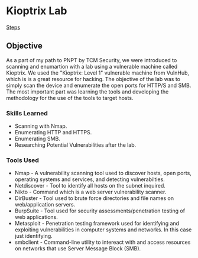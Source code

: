# Kioptrix Lab

<a href="https://political-block-6b8.notion.site/Kioptrix-Lab-1d957d183bb5809597f8fbfc90a5649a">Steps</a>

## Objective

As a part of my path to PNPT by TCM Security, we were introduced to scanning and enumartion with a lab using a vulnerable machine called Kioptrix. We used the "Kioptrix: Level 1" vulnerable machine from VulnHub, which is is a great resource for hacking. The objective of the lab was to simply scan the device and enumerate the open ports for HTTP/S and SMB. The most important part was learning the tools and developing the methodology for the use of the tools to target hosts.

### Skills Learned

- Scanning with Nmap.
- Enumerating HTTP and HTTPS.
- Enumerating SMB.
- Researching Potential Vulnerabilities after the lab.

### Tools Used

- Nmap - A vulnerability scanning tool used to discover hosts, open ports, operating systems and services, and detecting vulnerabilties.
- Netdiscover - Tool to identify all hosts on the subnet inquired.
- Nikto - Command which is a web server vulnerability scanner.
- DirBuster - Tool used to brute force directories and file names on web/application servers.
- BurpSuite - Tool used for security assessments/penetration testing of web applications.
- Metasploit - Penetration testing framework used for identifying and exploiting vulnerabilities in computer systems and networks. In this case just identifying.
- smbclient - Command-line utility to intereact with and access resources on networks that use Server Message Block (SMB).
